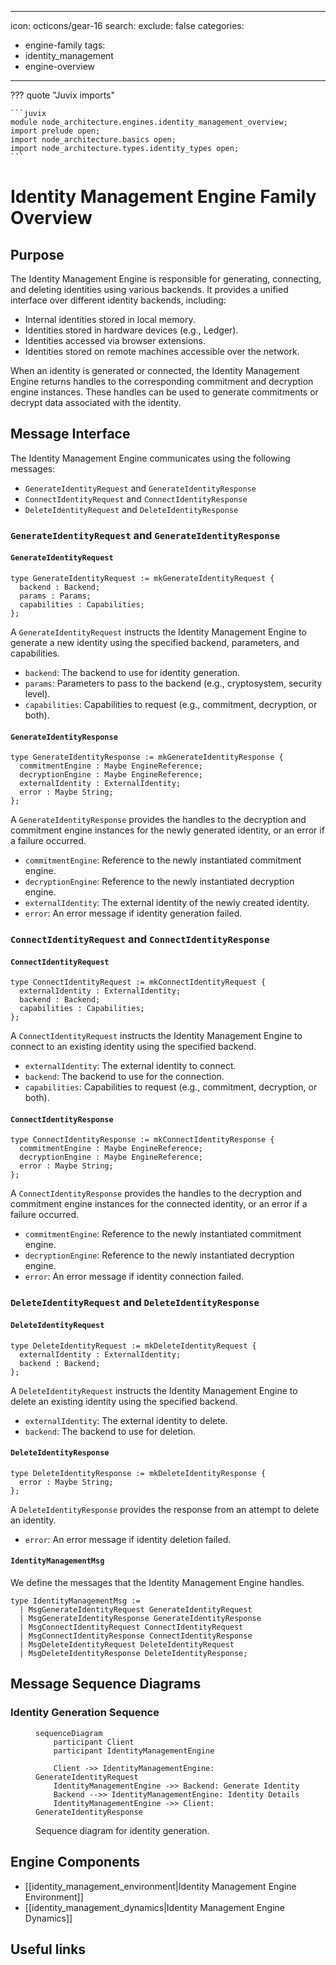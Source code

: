 
---
icon: octicons/gear-16
search:
  exclude: false
categories:
- engine-family
tags:
- identity_management
- engine-overview
---

??? quote "Juvix imports"

    ```juvix
    module node_architecture.engines.identity_management_overview;
    import prelude open;
    import node_architecture.basics open;
    import node_architecture.types.identity_types open;
    ```
    
# Identity Management Engine Family Overview

## Purpose

The Identity Management Engine is responsible for generating, connecting, and deleting identities using various backends. It provides a unified interface over different identity backends, including:

- Internal identities stored in local memory.
- Identities stored in hardware devices (e.g., Ledger).
- Identities accessed via browser extensions.
- Identities stored on remote machines accessible over the network.

When an identity is generated or connected, the Identity Management Engine returns handles to the corresponding commitment and decryption engine instances. These handles can be used to generate commitments or decrypt data associated with the identity.

## Message Interface

The Identity Management Engine communicates using the following messages:

- `GenerateIdentityRequest` and `GenerateIdentityResponse`
- `ConnectIdentityRequest` and `ConnectIdentityResponse`
- `DeleteIdentityRequest` and `DeleteIdentityResponse`

### `GenerateIdentityRequest` and `GenerateIdentityResponse`

#### `GenerateIdentityRequest`

```juvix
type GenerateIdentityRequest := mkGenerateIdentityRequest {
  backend : Backend;
  params : Params;
  capabilities : Capabilities;
};
```

A `GenerateIdentityRequest` instructs the Identity Management Engine to generate a new identity using the specified backend, parameters, and capabilities.

- `backend`: The backend to use for identity generation.
- `params`: Parameters to pass to the backend (e.g., cryptosystem, security level).
- `capabilities`: Capabilities to request (e.g., commitment, decryption, or both).

#### `GenerateIdentityResponse`

```juvix
type GenerateIdentityResponse := mkGenerateIdentityResponse {
  commitmentEngine : Maybe EngineReference;
  decryptionEngine : Maybe EngineReference;
  externalIdentity : ExternalIdentity;
  error : Maybe String;
};
```

A `GenerateIdentityResponse` provides the handles to the decryption and commitment engine instances for the newly generated identity, or an error if a failure occurred.

- `commitmentEngine`: Reference to the newly instantiated commitment engine.
- `decryptionEngine`: Reference to the newly instantiated decryption engine.
- `externalIdentity`: The external identity of the newly created identity.
- `error`: An error message if identity generation failed.

### `ConnectIdentityRequest` and `ConnectIdentityResponse`

#### `ConnectIdentityRequest`

```juvix
type ConnectIdentityRequest := mkConnectIdentityRequest {
  externalIdentity : ExternalIdentity;
  backend : Backend;
  capabilities : Capabilities;
};
```

A `ConnectIdentityRequest` instructs the Identity Management Engine to connect to an existing identity using the specified backend.

- `externalIdentity`: The external identity to connect.
- `backend`: The backend to use for the connection.
- `capabilities`: Capabilities to request (e.g., commitment, decryption, or both).

#### `ConnectIdentityResponse`

```juvix
type ConnectIdentityResponse := mkConnectIdentityResponse {
  commitmentEngine : Maybe EngineReference;
  decryptionEngine : Maybe EngineReference;
  error : Maybe String;
};
```

A `ConnectIdentityResponse` provides the handles to the decryption and commitment engine instances for the connected identity, or an error if a failure occurred.

- `commitmentEngine`: Reference to the newly instantiated commitment engine.
- `decryptionEngine`: Reference to the newly instantiated decryption engine.
- `error`: An error message if identity connection failed.

### `DeleteIdentityRequest` and `DeleteIdentityResponse`

#### `DeleteIdentityRequest`

```juvix
type DeleteIdentityRequest := mkDeleteIdentityRequest {
  externalIdentity : ExternalIdentity;
  backend : Backend;
};
```

A `DeleteIdentityRequest` instructs the Identity Management Engine to delete an existing identity using the specified backend.

- `externalIdentity`: The external identity to delete.
- `backend`: The backend to use for deletion.

#### `DeleteIdentityResponse`

```juvix
type DeleteIdentityResponse := mkDeleteIdentityResponse {
  error : Maybe String;
};
```

A `DeleteIdentityResponse` provides the response from an attempt to delete an identity.

- `error`: An error message if identity deletion failed.

#### `IdentityManagementMsg`

We define the messages that the Identity Management Engine handles.

```juvix
type IdentityManagementMsg :=
  | MsgGenerateIdentityRequest GenerateIdentityRequest
  | MsgGenerateIdentityResponse GenerateIdentityResponse
  | MsgConnectIdentityRequest ConnectIdentityRequest
  | MsgConnectIdentityResponse ConnectIdentityResponse
  | MsgDeleteIdentityRequest DeleteIdentityRequest
  | MsgDeleteIdentityResponse DeleteIdentityResponse;
```

## Message Sequence Diagrams

### Identity Generation Sequence
<figure markdown="span">

```mermaid
sequenceDiagram
    participant Client
    participant IdentityManagementEngine

    Client ->> IdentityManagementEngine: GenerateIdentityRequest
    IdentityManagementEngine ->> Backend: Generate Identity
    Backend -->> IdentityManagementEngine: Identity Details
    IdentityManagementEngine ->> Client: GenerateIdentityResponse
```
<figcaption markdown="span"> Sequence diagram for identity generation. </figcaption> </figure>

## Engine Components

- [[identity_management_environment|Identity Management Engine Environment]]
- [[identity_management_dynamics|Identity Management Engine Dynamics]]

## Useful links